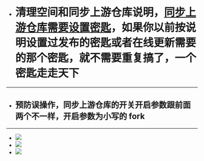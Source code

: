 - # 清理空间和同步上游仓库说明，[同步上游仓库需要设置密匙](https://github.com/danshui-git/shuoming/blob/master/jm.md)，如果你以前按说明设置过发布的密匙或者在线更新需要的那个密匙，就不需要重复搞了，一个密匙走走天下

---
- ## 预防误操作，同步上游仓库的开关开启参数跟前面两个不一样，开启参数为小写的 fork
---

- <img src="https://github.com/danshui-git/shuoming/blob/master/doc/forkde4.png" />
- <img src="https://github.com/danshui-git/shuoming/blob/master/doc/forkde5.png" />
- <img src="https://github.com/danshui-git/shuoming/blob/master/doc/forkde6.png" />
